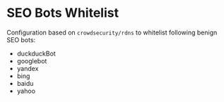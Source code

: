 # SEO Bots Whitelist

Configuration based on `crowdsecurity/rdns` to whitelist following benign SEO bots:
* duckduckBot
* googlebot
* yandex
* bing
* baidu
* yahoo